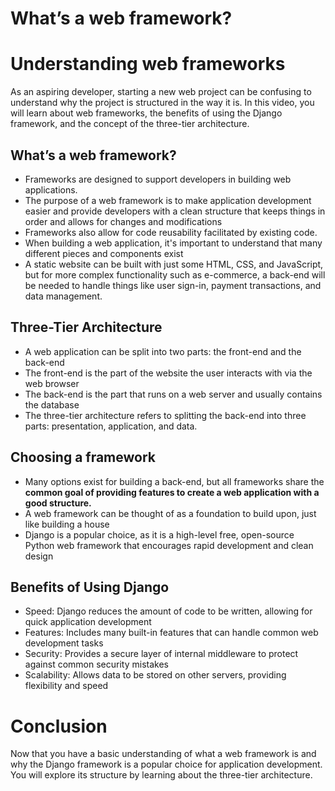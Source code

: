 # What’s a web framework?

# Understanding web frameworks

As an aspiring developer, starting a new web project can be confusing to understand why the project is structured in the way it is. In this video, you will learn about web frameworks, the benefits of using the Django framework, and the concept of the three-tier architecture.

## What’s a web framework?

- Frameworks are designed to support developers in building web applications.
- The purpose of a web framework is to make application development easier and provide developers with a clean structure that keeps things in order and allows for changes and modifications
- Frameworks also allow for code reusability facilitated by existing code.
- When building a web application, it's important to understand that many different pieces and components exist
- A static website can be built with just some HTML, CSS, and JavaScript, but for more complex functionality such as e-commerce, a back-end will be needed to handle things like user sign-in, payment transactions, and data management.

## ****Three-Tier Architecture****

- A web application can be split into two parts: the front-end and the back-end
- The front-end is the part of the website the user interacts with via the web browser
- The back-end is the part that runs on a web server and usually contains the database
- The three-tier architecture refers to splitting the back-end into three parts: presentation, application, and data.

## Choosing a framework

- Many options exist for building a back-end, but all frameworks share the **common goal of providing features to create a web application with a good structure.**
- A web framework can be thought of as a foundation to build upon, just like building a house
- Django is a popular choice, as it is a high-level free, open-source Python web framework that encourages rapid development and clean design

## **Benefits of Using Django**

- Speed: Django reduces the amount of code to be written, allowing for quick application development
- Features: Includes many built-in features that can handle common web development tasks
- Security: Provides a secure layer of internal middleware to protect against common security mistakes
- Scalability: Allows data to be stored on other servers, providing flexibility and speed

# Conclusion

Now that you have a basic understanding of what a web framework is and why the Django framework is a popular choice for application development. You will explore its structure by learning about the three-tier architecture.